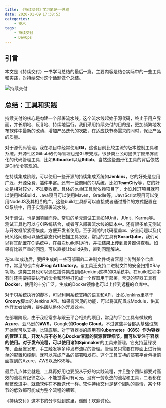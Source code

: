 ```yaml
---
title: 《持续交付》学习笔记——总结
date: 2020-01-09 17:38:53
categories:
    - 技术
tags:
    - 持续交付
    - DevOps
---
```


## 引言
本文是《持续交付》一书学习总结的最后一篇。主要内容是结合实际中的一些工具和实践，对持续交付这个话题做个总结。

![持续交付](cd.jpg)

## 总结：工具和实践

持续交付的核心是构建一个部署流水线，这个流水线起始于源代码，终止于用户界面，并长期地、反复地、持续地运行。我们采用持续交付的目的是，更加频繁地发布软件中最新的改动，增加产品迭代的次数，在适应快节奏需求的同时，保证产品的质量。

对于源代码管理，我在项目中经常使用**Git**，这也目前比较主流的版本控制工具和系统。开源社区Github的代码管理也是Git来完成。很多商业公司提供了图形界面化的代码管理工具，比如**Bitbucket**以及**Gitlab**，当然这些图形化工具的背后依然是Git命令实现的。

在持续集成阶段，可以使用一些开源的持续集成系统如**Jenkins**，它的好处是应用广泛、开源免费、插件丰富。还有一些商用的CI系统，比如**TeamCity**等，它的好处是相对较少，不过要收费。具体的build工具就依赖项目了，比如.NET项目就可以使用MSBuild，Java项目可以使用Maven，Gradle等，JavaScript项目可以使用NodeJS及其相关的库。这些build工具都可以直接或者通过插件的方式配置在CI系统中，用于实现部署流水线。

对于测试，也是因项目而异。常见的单元测试工具如NUnit，JUnit，Karma等。测试工具也可以与CI系统结合，或者写入部署流水线的脚本中。还有很多单元测试与开发框架紧密集成，方便开发者使用。至于测试的代码覆盖率、安全问题以及代码风格问题可以通过静态代码扫描工具发现，常见的工具有**SonarQube**，我们可以将其配置在CI系统中，在每次build时运行，并把结果上传到服务器供查看。如果有比较严重的问题，可以直接让build失败，直到问题解决。

在build成功后，要把生成的一些可部署的二进制文件或者容器上传到某个仓库中，常见的仓库有**JFrog Artifactory**。该工具还支持二进制文件的安全扫描XRay功能。这类工具也可以通过插件集成到如Jenkins这样的CI系统中。在build过程中有时还需要把要执行的命令和环境打包成一个容器用于部署，常见的容器工具有**Docker**，使用的十分广泛。生成的Docker镜像也可以上传到远程的仓库中。

对于CI系统执行的脚本，可以利用系统支持的语言和API，比如Jenkins里基于**Groovy**脚本的Jenkins API。如果有常见的功能，可以将其配置成Module，供其他开发者使用，提供团队整体的开发效率。

在部署阶段，由于我经常参与跟云平台相关的项目，常见的平台工具有微软的**Azure**，亚马逊的**AWS**，Google的**Google Cloud**。不过这些平台都从基础设施开始就可以支持，比较底层。对于容器类的应用有**Kubernetes（K8S）**作为容器的管理工具，开发人员不必关心Docker容器的资源管理细节，而可以专注于容器的使用。对于发布流程，可以使用诸如**Spinnaker**的工具来管理，它支持蓝绿发布、金丝雀发布、手工触发等多种发布流程的管理。管理员只需要在界面上进行简单的配置和控制，就可以完成产品的部署和发布。这个工具支持的部署平台包括前面提到的Azure、AWS以及K8S等。

最后几点体会就是，工具再好用也要服从于好的实践流程，并且整个团队都要对高效的流程有纪律之心，不能觉得可有可无。没有一劳永逸的流程和工具，二者都在频繁改进中，就像软件在不断迭代一样。软件持续交付是整个团队的事情，某个环节的低效都可能成为整个流程的瓶颈。

《持续交付》这本书的分享就到这里，谢谢！欢迎讨论。